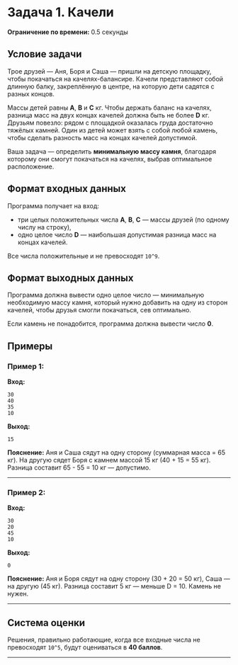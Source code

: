 # Задача 1. Качели

**Ограничение по времени:** 0.5 секунды

## Условие задачи

Трое друзей — Аня, Боря и Саша — пришли на детскую площадку, чтобы покачаться на качелях-балансире. Качели представляют собой длинную балку, закреплённую в центре, на которую дети садятся с разных концов.

Массы детей равны **A**, **B** и **C** кг. Чтобы держать баланс на качелях, разница масс на двух концах качелей должна быть не более **D** кг. Друзьям повезло: рядом с площадкой оказалась груда достаточно тяжёлых камней. Один из детей может взять с собой любой камень, чтобы сделать разность масс на концах качелей допустимой.

Ваша задача — определить **минимальную массу камня**, благодаря которому они смогут покачаться на качелях, выбрав оптимальное расположение.

## Формат входных данных

Программа получает на вход:

- три целых положительных числа **A**, **B**, **C** — массы друзей (по одному числу на строку),
- одно целое число **D** — наибольшая допустимая разница масс на концах качелей.

Все числа положительные и не превосходят `10^9`.

## Формат выходных данных

Программа должна вывести одно целое число — минимальную необходимую массу камня, который нужно добавить на одну из сторон качелей, чтобы друзья смогли покачаться, сев оптимально.

Если камень не понадобится, программа должна вывести число **0**.

## Примеры

### Пример 1:

**Вход:**
```
30
40
35
10
```

**Выход:**
```
15
```

**Пояснение:**
Аня и Саша сядут на одну сторону (суммарная масса = 65 кг). На другую сядет Боря с камнем массой 15 кг (40 + 15 = 55 кг). Разница составит 65 - 55 = 10 кг — допустимо.

---

### Пример 2:

**Вход:**
```
30
20
45
10
```

**Выход:**
```
0
```

**Пояснение:**
Аня и Боря сядут на одну сторону (30 + 20 = 50 кг), Саша — на другую (45 кг). Разница составит 5 кг — меньше D = 10. Камень не нужен.

---

## Система оценки

Решения, правильно работающие, когда все входные числа не превосходят `10^5`, будут оцениваться в **40 баллов**.

---
